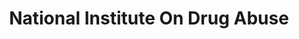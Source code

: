 ---
# This topic lives at
# https://digital.gov/topics/national-institute-on-drug-abuse

# Topic Title
title: "National Institute On Drug Abuse"

# description — keep it short and clear
# summary: ""

# Weight
weight: 1

# For more information on managing topics,
# see https://github.com/GSA/digitalgov.gov/wiki/topics
---